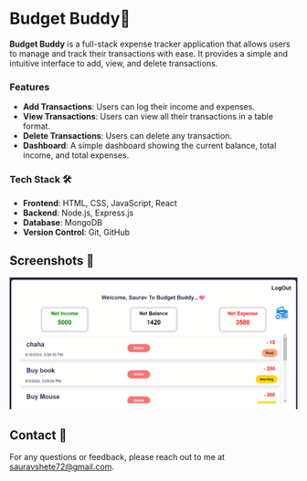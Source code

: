 # Budget Buddy💸
<b>Budget Buddy</b> is a full-stack expense tracker application that allows users to manage and track their transactions with ease. It provides a simple and intuitive interface to add, view, and delete transactions.
### Features
* <b> Add Transactions</b>: Users can log their income and expenses.
* <b>View Transactions</b>: Users can view all their transactions in a table format.
* <b>Delete Transactions</b>: Users can delete any transaction.
* <b>Dashboard</b>: A simple dashboard showing the current balance, total income, and total expenses.
### Tech Stack 🛠️
* <b>Frontend</b>: HTML, CSS, JavaScript, React
* <b>Backend</b>: Node.js, Express.js
* <b>Database</b>: MongoDB
* <b>Version Control</b>: Git, GitHub

## Screenshots 📸
<img src="/Screenshot 2024-09-19 184416.png"/>

## Contact 📧
For any questions or feedback, please reach out to me at sauravshete72@gmail.com.